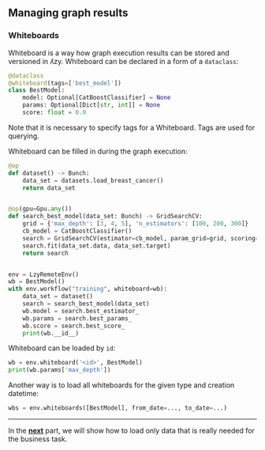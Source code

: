 ## Managing graph results

### Whiteboards

Whiteboard is a way how graph execution results can be stored and versioned in ʎzy.
Whiteboard can be declared in a form of a `dataclass`: 

```python
@dataclass
@whiteboard(tags=['best_model'])
class BestModel:
    model: Optional[CatBoostClassifier] = None
    params: Optional[Dict[str, int]] = None
    score: float = 0.0
```

Note that it is necessary to specify tags for a Whiteboard. Tags are used for querying.

Whiteboard can be filled in during the graph execution:

```python
@op
def dataset() -> Bunch:
    data_set = datasets.load_breast_cancer()
    return data_set


@op(gpu=Gpu.any())
def search_best_model(data_set: Bunch) -> GridSearchCV:
    grid = {'max_depth': [3, 4, 5], 'n_estimators': [100, 200, 300]}
    cb_model = CatBoostClassifier()
    search = GridSearchCV(estimator=cb_model, param_grid=grid, scoring='accuracy', cv=5)
    search.fit(data_set.data, data_set.target)
    return search


env = LzyRemoteEnv()
wb = BestModel()
with env.workflow("training", whiteboard=wb):
    data_set = dataset()
    search = search_best_model(data_set)
    wb.model = search.best_estimator_
    wb.params = search.best_params_
    wb.score = search.best_score_
    print(wb.__id__)
```

Whiteboard can be loaded by `id`:

```python
wb = env.whiteboard('<id>', BestModel)
print(wb.params['max_depth'])
```

Another way is to load all whiteboards for the given type and creation datetime:
```python
wbs = env.whiteboards([BestModel], from_date=..., to_date=...)
```

---

In the [**next**](6-views.md) part, we will show how to load only data that is really needed for the business task.

